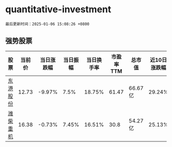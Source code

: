 # quantitative-investment

`最后更新时间：2025-01-06 15:08:26 +0800`

## 强势股票

|股票|当前价|当日涨跌幅|当日振幅|当日换手率|市盈率TTM|总市值|近10日涨跌幅|
|----|----|----|----|----|----|----|----|
|[东港股份](https://xueqiu.com/S/SZ002117)|12.73|-9.97%|7.5%|18.75%|61.47|66.67亿|29.24%|
|[潍柴重机](https://xueqiu.com/S/SZ000880)|16.38|-0.73%|7.45%|16.51%|30.8|54.27亿|25.13%|
